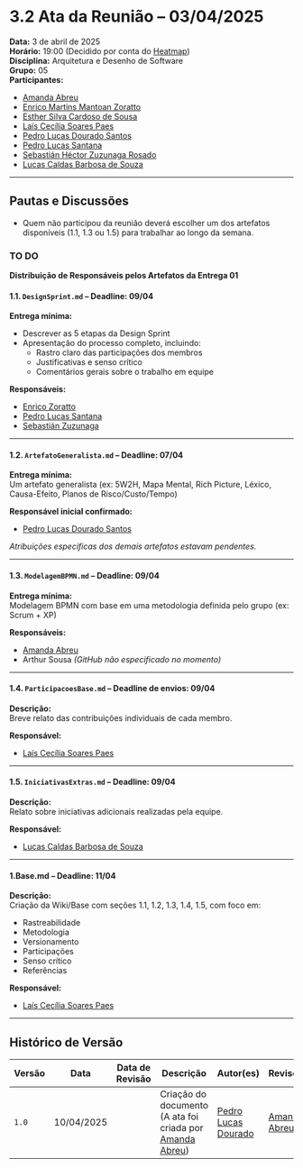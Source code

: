 # 3.2 Ata da Reunião – 03/04/2025

**Data:** 3 de abril de 2025  
**Horário:** 19:00 (Decidido por conta do [Heatmap](/Base/1.5.IniciativasExtras/1.5.1.Heatmap.md))  
**Disciplina:** Arquitetura e Desenho de Software  
**Grupo:** 05  
**Participantes:**
- [Amanda Abreu](https://github.com/Amandaaaaabreu)
- [Enrico Martins Mantoan Zoratto](https://github.com/sidts)
- [Esther Silva Cardoso de Sousa](https://github.com/esthersousa)
- [Laís Cecília Soares Paes](https://github.com/Laisczt)
- [Pedro Lucas Dourado Santos](https://github.com/lucasdray)
- [Pedro Lucas Santana](https://github.com/pedrolucas12)
- [Sebastián Héctor Zuzunaga Rosado](https://github.com/sebazac332)
- [Lucas Caldas Barbosa de Souza](https://github.com/lucascaldasb)

---

## Pautas e Discussões

- Quem não participou da reunião deverá escolher um dos artefatos disponíveis (1.1, 1.3 ou 1.5) para trabalhar ao longo da semana.

### TO DO

**Distribuição de Responsáveis pelos Artefatos da Entrega 01**

#### 1.1. `DesignSprint.md` – Deadline: 09/04  
**Entrega mínima:**  
- Descrever as 5 etapas da Design Sprint  
- Apresentação do processo completo, incluindo:
  - Rastro claro das participações dos membros
  - Justificativas e senso crítico
  - Comentários gerais sobre o trabalho em equipe

**Responsáveis:**  
- [Enrico Zoratto](https://github.com/sidts)  
- [Pedro Lucas Santana](https://github.com/pedrolucas12)  
- [Sebastián Zuzunaga](https://github.com/sebazac332)

---

#### 1.2. `ArtefatoGeneralista.md` – Deadline: 07/04  
**Entrega mínima:**  
Um artefato generalista (ex: 5W2H, Mapa Mental, Rich Picture, Léxico, Causa-Efeito, Planos de Risco/Custo/Tempo)

**Responsável inicial confirmado:**  
- [Pedro Lucas Dourado Santos](https://github.com/lucasdray)  

*Atribuições específicas dos demais artefatos estavam pendentes.*

---

#### 1.3. `ModelagemBPMN.md` – Deadline: 09/04  
**Entrega mínima:**  
Modelagem BPMN com base em uma metodologia definida pelo grupo (ex: Scrum + XP)

**Responsáveis:**  
- [Amanda Abreu](https://github.com/Amandaaaaabreu)  
- Arthur Sousa *(GitHub não especificado no momento)*

---

#### 1.4. `ParticipacoesBase.md` – Deadline de envios: 09/04  
**Descrição:**  
Breve relato das contribuições individuais de cada membro.

**Responsável:**  
- [Laís Cecília Soares Paes](https://github.com/Laisczt)

---

#### 1.5. `IniciativasExtras.md` – Deadline: 09/04  
**Descrição:**  
Relato sobre iniciativas adicionais realizadas pela equipe.

**Responsável:**  
- [Lucas Caldas Barbosa de Souza](https://github.com/lucascaldasb)

---

#### 1.Base.md – Deadline: 11/04  
**Descrição:**  
Criação da Wiki/Base com seções 1.1, 1.2, 1.3, 1.4, 1.5, com foco em:
- Rastreabilidade
- Metodologia
- Versionamento
- Participações
- Senso crítico
- Referências

**Responsável:**  
- [Laís Cecília Soares Paes](https://github.com/Laisczt)

---

## Histórico de Versão

| Versão | Data       | Data de Revisão | Descrição                                                                                     | Autor(es)                                           | Revisor(es) | Detalhes da revisão |
|--------|------------|-----------------|-----------------------------------------------------------------------------------------------|-----------------------------------------------------|-------------|---------------------|
| `1.0`  | 10/04/2025 |                 | Criação do documento (A ata foi criada por [Amanda Abreu](https://github.com/Amandaaaaabreu)) | [Pedro Lucas Dourado](https://github.com/lucasdray) |     [Amanda Abreu](https://github.com/Amandaaaaabreu)         |     Revisão e atualização da ata                   |
